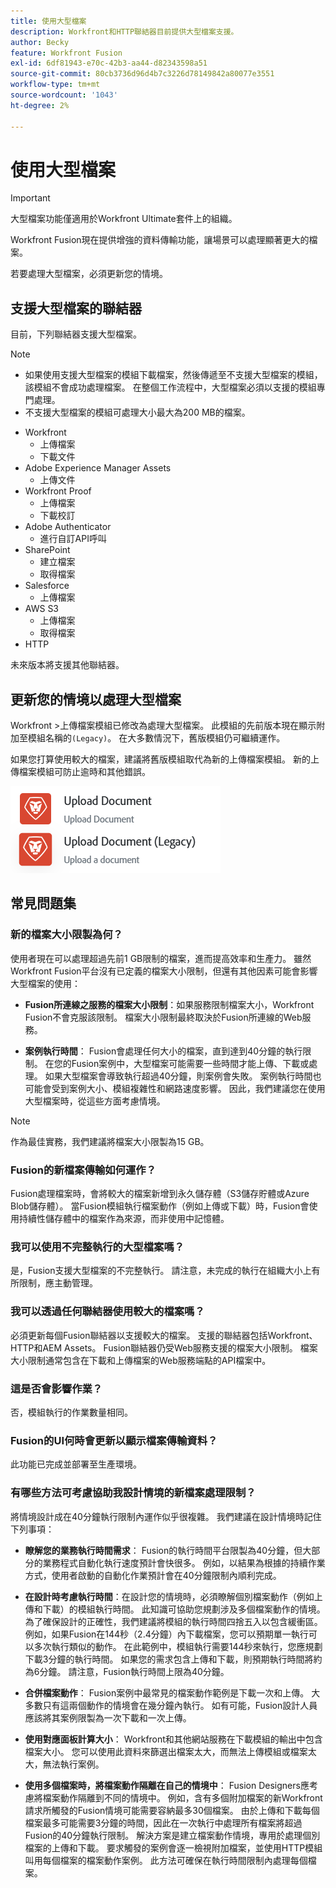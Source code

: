 ```yaml
---
title: 使用大型檔案
description: Workfront和HTTP聯結器目前提供大型檔案支援。
author: Becky
feature: Workfront Fusion
exl-id: 6df81943-e70c-42b3-aa44-d82343598a51
source-git-commit: 80cb3736d96d4b7c3226d78149842a80077e3551
workflow-type: tm+mt
source-wordcount: '1043'
ht-degree: 2%

---
```


# 使用大型檔案

>[!IMPORTANT]
>
>大型檔案功能僅適用於Workfront Ultimate套件上的組織。

Workfront Fusion現在提供增強的資料傳輸功能，讓場景可以處理顯著更大的檔案。

若要處理大型檔案，必須更新您的情境。

## 支援大型檔案的聯結器

目前，下列聯結器支援大型檔案。

>[!NOTE]
>
>* 如果使用支援大型檔案的模組下載檔案，然後傳遞至不支援大型檔案的模組，該模組不會成功處理檔案。 在整個工作流程中，大型檔案必須以支援的模組專門處理。
>* 不支援大型檔案的模組可處理大小最大為200 MB的檔案。

* Workfront
   * 上傳檔案
   * 下載文件
* Adobe Experience Manager Assets
   * 上傳文件
* Workfront Proof
   * 上傳檔案
   * 下載校訂
* Adobe Authenticator
   * 進行自訂API呼叫
* SharePoint
   * 建立檔案
   * 取得檔案
* Salesforce
   * 上傳檔案
* AWS S3
   * 上傳檔案
   * 取得檔案
* HTTP

未來版本將支援其他聯結器。

## 更新您的情境以處理大型檔案

Workfront >上傳檔案模組已修改為處理大型檔案。 此模組的先前版本現在顯示附加至模組名稱的`(Legacy)`。 在大多數情況下，舊版模組仍可繼續運作。

如果您打算使用較大的檔案，建議將舊版模組取代為新的上傳檔案模組。 新的上傳檔案模組可防止逾時和其他錯誤。

![上傳檔案](assets/new-upload-document.png)

## 常見問題集

### 新的檔案大小限製為何？

使用者現在可以處理超過先前1 GB限制的檔案，進而提高效率和生產力。  雖然Workfront Fusion平台沒有已定義的檔案大小限制，但還有其他因素可能會影響大型檔案的使用：

* **Fusion所連線之服務的檔案大小限制**：如果服務限制檔案大小，Workfront Fusion不會克服該限制。 檔案大小限制最終取決於Fusion所連線的Web服務。

* **案例執行時間**： Fusion會處理任何大小的檔案，直到達到40分鐘的執行限制。 在您的Fusion案例中，大型檔案可能需要一些時間才能上傳、下載或處理。 如果大型檔案會導致執行超過40分鐘，則案例會失敗。 案例執行時間也可能會受到案例大小、模組複雜性和網路速度影響。 因此，我們建議您在使用大型檔案時，從這些方面考慮情境。

>[!NOTE]
>
>作為最佳實務，我們建議將檔案大小限製為15 GB。

### Fusion的新檔案傳輸如何運作？

Fusion處理檔案時，會將較大的檔案新增到永久儲存體（S3儲存貯體或Azure Blob儲存體）。 當Fusion模組執行檔案動作（例如上傳或下載）時，Fusion會使用持續性儲存體中的檔案作為來源，而非使用中記憶體。

### 我可以使用不完整執行的大型檔案嗎？

是，Fusion支援大型檔案的不完整執行。 請注意，未完成的執行在組織大小上有所限制，應主動管理。

### 我可以透過任何聯結器使用較大的檔案嗎？

必須更新每個Fusion聯結器以支援較大的檔案。 支援的聯結器包括Workfront、HTTP和AEM Assets。 Fusion聯結器仍受Web服務支援的檔案大小限制。 檔案大小限制通常包含在下載和上傳檔案的Web服務端點的API檔案中。

### 這是否會影響作業？

否，模組執行的作業數量相同。

### Fusion的UI何時會更新以顯示檔案傳輸資料？

此功能已完成並部署至生產環境。

### 有哪些方法可考慮協助我設計情境的新檔案處理限制？

將情境設計成在40分鐘執行限制內運作似乎很複雜。 我們建議在設計情境時記住下列事項：

* **瞭解您的業務執行時間需求**： Fusion的執行時間平台限製為40分鐘，但大部分的業務程式自動化執行速度預計會快很多。 例如，以結果為根據的持續作業方式，使用者啟動的自動化作業預計會在40分鐘限制內順利完成。
* **在設計時考慮執行時間**：在設計您的情境時，必須瞭解個別檔案動作（例如上傳和下載）的模組執行時間。 此知識可協助您規劃涉及多個檔案動作的情境。  為了確保設計的正確性，我們建議將模組的執行時間四捨五入以包含緩衝區。
例如，如果Fusion在144秒（2.4分鐘）內下載檔案，您可以預期單一執行可以多次執行類似的動作。 在此範例中，模組執行需要144秒來執行，您應規劃下載3分鐘的執行時間。 如果您的需求包含上傳和下載，則預期執行時間將約為6分鐘。 請注意，Fusion執行時間上限為40分鐘。

* **合併檔案動作**： Fusion案例中最常見的檔案動作範例是下載一次和上傳。 大多數只有這兩個動作的情境會在幾分鐘內執行。 如有可能，Fusion設計人員應該將其案例限製為一次下載和一次上傳。

* **使用對應面板計算大小**： Workfront和其他網站服務在下載模組的輸出中包含檔案大小。 您可以使用此資料來篩選出檔案太大，而無法上傳模組或檔案太大，無法執行案例。

* **使用多個檔案時，將檔案動作隔離在自己的情境中**： Fusion Designers應考慮將檔案動作隔離到不同的情境中。 例如，含有多個附加檔案的新Workfront請求所觸發的Fusion情境可能需要容納最多30個檔案。 由於上傳和下載每個檔案最多可能需要3分鐘的時間，因此在一次執行中處理所有檔案將超過Fusion的40分鐘執行限制。 解決方案是建立檔案動作情境，專用於處理個別檔案的上傳和下載。 要求觸發的案例會逐一檢視附加檔案，並使用HTTP模組叫用每個檔案的檔案動作案例。 此方法可確保在執行時間限制內處理每個檔案。

<!--
## Connectors that do not support large files

Some Fusion connectors do not support large files. For these connectors, Fusion's total processing capacity for files is **1 GB**. 

This limit is based on a total memory cost. Every operation contributes to that cost. If a single file of 400 MB is downloaded and uploaded then the total cost to the file capacity would be 800 MB.

The following connectors do **not** support large files. 

* Archive
* Box
* Convert
* CSV
* Datastores
* Flow control
* FTP
* JSON
* JWT
* Markdown
* Math
* Microsoft Word templates
* MIME
* Microsoft SQL
* SFTP
* Adobe Acrobat Sign
* SOAP
* Tools
* XML

If a connector is not on this list, it does not support large files. For these connectors, Fusion's total processing capacity for files is **1 GB**. 

This limit is based on a total memory cost. Every operation contributes to that cost. If a single file of 400 MB is downloaded and uploaded then the total cost to the file capacity would be 800 MB.-->






<!--## Connectors that support large files

The following connectors support large files.

Workfront
HTTP
Webhooks
Salesforce
Microsoft Email
Workfront Proof
AEM Assets
Email
Slack
Jira
Microsoft Excel
SharePoint
Frame.io
Adobe PDF Services
Marketo
Azure Devops 
Google Email
Jira Server
Google Sheets
Microsoft OneDrive
ServiceNow 
AWS S3
Bynder
OneDrive Business
Adobe Authenticator
Google Drive
Microsoft Dynamics
Google Docs
NetSuite
Airtable
Azure AD
QuickBase 
Adobe Target
Adobe Campaign Classic
Microsoft Calendar
Workfront Planning
HubSpot CRM  
DropBox
Cloud Convert
Egnyte
Adobe Firefly
OpenAI / Chat GPT
Allocadia
Cvent
GitLab 
Google Team Drive
Google Calendar
Workfront SDL Managed Translation
Widen
Workfront Boards
Google Slides
Qualtrics
Microsoft Power BI
Adobe Photoshop
Anaplan
DocuSign 
MariaDB
Adobe Creative Cloud Libraries
Figma
AEM Forms
Datadog
GitHub 
Google Forms
Adobe I/O Events
Trello
Workday
Adobe Journey Optimizer
Adobe Lightroom


If a file is not on this list, it does not support large files. For these connectors, Fusion's total processing capacity for files is **1 GB**. 

This limit is based on a total memory cost. Every operation contributes to that cost. If a single file of 400 MB is downloaded and uploaded then the total cost to the file capacity would be 800 MB.

-->
